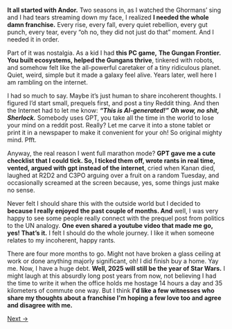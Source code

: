 
**It all started with Andor.** Two seasons in, as I watched the Ghormans’ sing and I had tears streaming down my face, I realized **I needed the whole damn franchise.** Every rise, every fall, every quiet rebellion, every gut punch, every tear, every “oh no, they did not just do that” moment. And I needed it in order.

Part of it was nostalgia. As a kid I had **this PC game,** **The Gungan Frontier. You built ecosystems, helped the Gungans thrive**, tinkered with robots, and somehow felt like the all-powerful caretaker of a tiny ridiculous planet. Quiet, weird, simple but it made a galaxy feel alive. Years later, well here I am rambling on the internet.

I had so much to say. Maybe it’s just human to share incoherent thoughts. I figured I’d start small, prequels first, and post a tiny Reddit thing. And then the Internet had to let me know: ***“This is AI-generated!”*** ***Oh wow, no shit, Sherlock.*** Somebody uses GPT, you take all the time in the world to lose your mind on a reddit post. Really? Let me carve it into a stone tablet or print it in a newspaper to make it convenient for your oh! So original mighty mind. Pfft.

Anyway, the real reason I went full marathon mode? **GPT gave me a cute checklist that I could tick. So, I ticked them off, wrote rants in real time, vented, argued with gpt instead of the internet**, cried when Kanan died, laughed at R2D2 and C3PO arguing over a fruit on a random Tuesday, and occasionally screamed at the screen because, yes, some things just make no sense.

Never felt I should share this with the outside world but I decided to **because I really enjoyed the past couple of months. And** well, I was very happy to see some people really connect with the prequel post from politics to the UN analogy. **One even shared a youtube video that made me go, yes! That’s it.** I felt I should do the whole journey. I like it when someone relates to my incoherent, happy rants.

There are four more months to go. Might not have broken a glass ceiling at work or done anything majorly significant, oh! I did finish buy a home. Yay me. Now, I have a huge debt. **Well, 2025 will still be the year of Star Wars.** I might laugh at this absurdly long post years from now, not believing I had the time to write it when the office holds me hostage 14 hours a day and 35 kilometers of commute one way. But I think **I'd like a few witnesses who share my thoughts about a franchise I'm hoping a few love too and agree and disagree with me.**

[Next →](Chapter%201%20—%20The%20Prequel.md)
